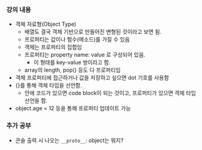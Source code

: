 ### 강의 내용

- 객체 자료형(Object Type)
  - 배열도 결국 객체 기반으로 만들어진 변형된 것이라고 보면 됨.
  - 프로퍼티는 값이나 험수(메소드)를 가질 수 있음
  - 객체는 프로퍼티의 집합임
  - 프로퍼티는 property name: value 로 구성되어 있음.
    - 이 형태를 key-value 쌍이라고 함.
  - array의 length, pop() 등도 다 프로퍼티임
- 객체 프로퍼티에 접근하거나 값을 저장하고 싶으면 dot 기호를 사용함
- {}를 통해 객체 타입을 선언함.
  - 안에 코드가 있으면 code block이 되는 것이고, 프로퍼티가 있으면 객체 타입 선언을 함.
- object.age = 12 등을 통해 프로퍼티 업데이트 가능

### 추가 공부

- 콘솔 출력 시 나오는 `__proto__`: object는 뭐지?
